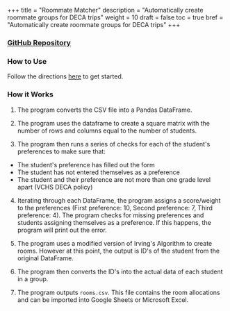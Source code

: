+++
title = "Roommate Matcher"
description = "Automatically create roommate groups for DECA trips"
weight = 10
draft = false
toc = true
bref = "Automatically create roommate groups for DECA trips"
+++

### [GitHub Repository](https://github.com/VCHS-DECA-Software/Roommate-Matcher)

### How to Use

Follow the directions [here](https://github.com/VCHS-DECA-Software/Roommate-Matcher/blob/1467d7250a9ff51ab5eebb111f0a5a21aa56bd37/README.md) to get started.

### How it Works

1. The program converts the CSV file into a Pandas DataFrame.

2. The program uses the dataframe to create a square matrix with the number of rows and columns equal to the number of students.

3. The program then runs a series of checks for each of the student's preferences to make sure that:
- The student's preference has filled out the form
- The student has not entered themselves as a preference 
- The student and their preference are not more than one grade level apart (VCHS DECA policy)

4. Iterating through each DataFrame, the program assigns a score/weight to the preferences (First preference: 10, Second preference: 7, Third preference: 4). The program checks for missing preferences and students assigning themselves as a preference. If this happens, the program will print out the error. 

5. The program uses a modified version of Irving's Algorithm to create rooms. However at this point, the output is ID's of the student from the original DataFrame. 

6. The program then converts the ID's into the actual data of each student in a group. 

7. The program outputs `rooms.csv`. This file contains the room allocations and can be imported into Google Sheets or Microsoft Excel.
